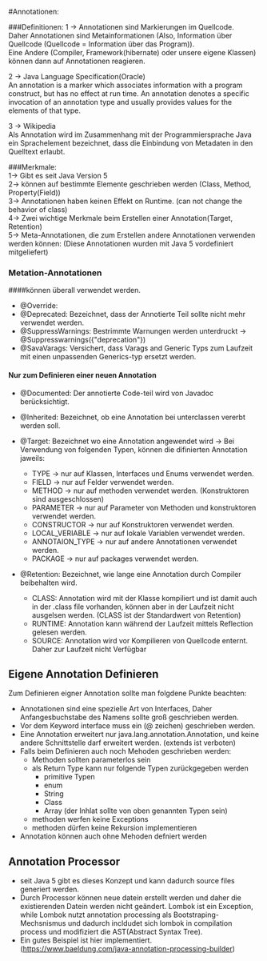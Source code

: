 #Annotationen:  

###Definitionen:
1 ->  Annotationen sind Markierungen im Quellcode.  
Daher Annotationen sind Metainformationen (Also, Information über Quellcode (Quellcode = Information über das Program)).  
Eine Andere (Compiler, Framework(hibernate) oder unsere eigene Klassen) können dann auf Annotationen reagieren.

2 ->  Java Language Specification(Oracle)  
An annotation is a marker which associates information with a program construct,
but has no effect at run time. An annotation denotes a specific invocation of an annotation type
and usually provides values for the elements of that type.

3 ->  Wikipedia  
Als Annotation wird im Zusammenhang mit der Programmiersprache Java ein Sprachelement bezeichnet,
dass die Einbindung von Metadaten in den Quelltext erlaubt.

###Merkmale:  
1-> Gibt es seit Java Version 5  
2-> können auf bestimmte Elemente geschrieben werden (Class, Method, Property(Field))  
3-> Annotationen haben keinen Effekt on Runtime. (can not change the behavior of class)  
4-> Zwei wichtige Merkmale beim Erstellen einer Annotation(Target, Retention)  
5-> Meta-Annotationen, die zum Erstellen andere Annotationen verwenden werden können:
    (Diese Annotationen wurden mit Java 5 vordefiniert mitgeliefert)
### Metation-Annotationen
####können überall verwendet werden.
  * @Override:
  * @Deprecated: Bezeichnet, dass der Annotierte Teil sollte nicht mehr verwendet werden.
  * @SuppressWarnings: Bestrimmte Warnungen werden unterdruckt -> @Suppresswarnings({"deprecation"})
  * @SavaVarags: Versichert, dass Varags and Generic Typs zum Laufzeit mit einen unpassenden Generics-typ ersetzt werden.
#### Nur zum Definieren einer neuen Annotation
  * @Documented: Der annotierte Code-teil wird von Javadoc berücksichtigt.
  * @Inherited: Bezeichnet, ob eine Annotation bei unterclassen vererbt werden soll.  
  * @Target: Bezeichnet wo eine Annotation angewendet wird -> 
    Bei Verwendung von folgenden Typen, können die difinierten Annotation jaweils: 
    * TYPE -> nur auf Klassen, Interfaces und Enums verwendet werden.
    * FIELD -> nur auf Felder verwendet werden.
    * METHOD -> nur auf methoden verwendet werden. (Konstruktoren sind ausgeschlossen)
    * PARAMETER -> nur auf Parameter von Methoden und konstruktoren verwendet werden.
    * CONSTRUCTOR -> nur auf Konstruktoren verwendet werden.
    * LOCAL_VERIABLE -> nur auf lokale Variablen verwendet werden.
    * ANNOTAION_TYPE -> nur auf andere Annotationen verwendet werden.
    * PACKAGE -> nur auf packages verwendet werden.
    
  * @Retention: Bezeichnet, wie lange eine Annotation durch Compiler beibehalten wird. 
    * CLASS: Annotation wird mit der Klasse kompiliert und ist damit auch in der .class file vorhanden,
      können aber in der Laufzeit nicht ausgelsen werden. (CLASS ist der Standardwert von Retention)
    * RUNTIME: Annotation kann während der Laufzeit mittels Reflection gelesen werden.
    * SOURCE: Annotation wird vor Kompilieren von Quellcode enternt. Daher zur Laufzeit nicht Verfügbar

## Eigene Annotation Definieren

Zum Definieren eigner Annotation sollte man folgdene Punkte beachten:

  * Annotationen sind eine spezielle Art von Interfaces, Daher Anfangesbuchstabe des Namens sollte groß geschrieben werden.
  * Vor dem Keyword interface muss ein (@ zeichen) geschrieben werden.
  * Eine Annotation erweitert nur java.lang.annotation.Annotation, und keine andere Schnittstelle darf erweitert werden. (extends ist verboten)
  * Falls beim Definieren auch noch Mehoden geschrieben werden:
    * Methoden sollten parameterlos sein
    * als Return Type kann nur folgende Typen zurückgegeben werden
      * primitive Typen
      * enum
      * String
      * Class
      * Array (der Inhlat sollte von oben genannten Typen sein)
    * methoden werfen keine Exceptions
    * methoden dürfen keine Rekursion implementieren
  * Annotation können auch ohne Mehoden defniert werden


## Annotation Processor
* seit Java 5 gibt es dieses Konzept und kann dadurch source files generiert werden.
* Durch Processor können neue datein erstellt werden und daher die existierenden Datein werden nicht geändert.
  Lombok ist ein Exception, while Lombok nutzt annotation processing als Bootstraping-Mechsnismus und dadurch
  incldudet sich lombok in compilation process und modifiziert die AST(Abstract Syntax Tree).
* Ein gutes Beispiel ist hier implementiert. (https://www.baeldung.com/java-annotation-processing-builder)
